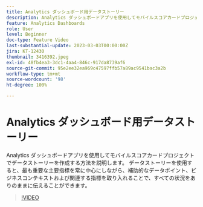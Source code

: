 ```yaml
---
title: Analytics ダッシュボード用データストーリー
description: Analytics ダッシュボードアプリを使用してモバイルスコアカードプロジェクトでデータストーリーを作成する方法を説明します。 データストーリーを使用すると、最も重要な主要指標を常に中心にしながら、補助的なデータポイント、ビジネスコンテキストおよび関連する指標を取り入れることで、すべての状況をありのままに伝えることができます。
feature: Analytics Dashboards
role: User
level: Beginner
doc-type: Feature Video
last-substantial-update: 2023-03-03T00:00:00Z
jira: KT-12430
thumbnail: 3416392.jpeg
exl-id: 48fb4ea3-3dc1-4aa4-846c-917da8739af6
source-git-commit: 95e2ee32ea969c47597ffb57a89ac9541bac3a2b
workflow-type: tm+mt
source-wordcount: '98'
ht-degree: 100%

---
```


# Analytics ダッシュボード用データストーリー

Analytics ダッシュボードアプリを使用してモバイルスコアカードプロジェクトでデータストーリーを作成する方法を説明します。 データストーリーを使用すると、最も重要な主要指標を常に中心にしながら、補助的なデータポイント、ビジネスコンテキストおよび関連する指標を取り入れることで、すべての状況をありのままに伝えることができます。

>[!VIDEO](https://video.tv.adobe.com/v/3416392/?quality=12&learn=on)
